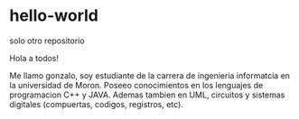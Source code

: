 # hello-world
solo otro repositorio

Hola a todos!

Me llamo gonzalo, soy estudiante de la carrera de ingenieria informatcia en la universidad de Moron. Poseeo conocimientos en los lenguajes de programacion C++ y JAVA. Ademas tambien en UML, circuitos y sistemas digitales (compuertas, codigos, registros, etc).
